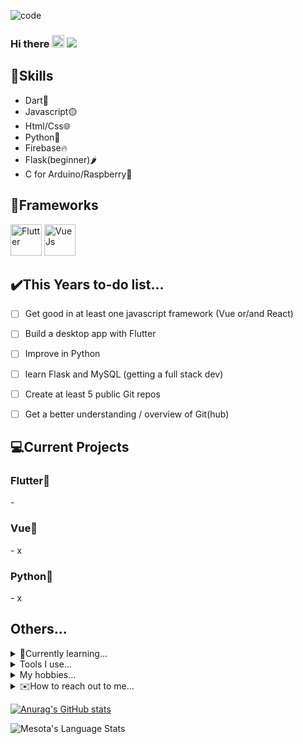 ![code](https://user-images.githubusercontent.com/68391822/114540219-8dcb5b80-9c55-11eb-81c5-cc8626e1b19b.png)




### Hi there <img src="https://media.giphy.com/media/hvRJCLFzcasrR4ia7z/giphy.gif" width="20px"> ![](https://visitor-badge.glitch.me/badge?page_id=Mesota22.Mesota22)

## 🔧Skills
  - Dart🎯
  - Javascript🟡
  - Html/Css🌐
  - Python🐍
  - Firebase🔥
  - Flask(beginner)🌶️
  - C for Arduino/Raspberry🔋

## 🎡Frameworks
  <img alt="Flutter" height="50" width="50" src="https://external-content.duckduckgo.com/iu/?u=https%3A%2F%2Ficonape.com%2Fwp-content%2Ffiles%2Fyb%2F61798%2Fpng%2Fflutter-logo.png&f=1&nofb=1"/> <img alt="VueJs" height="50" width="50" src="https://external-content.duckduckgo.com/iu/?u=https%3A%2F%2Fcdn.freebiesupply.com%2Flogos%2Flarge%2F2x%2Fvue-9-logo-png-transparent.png&f=1&nofb=1"/>

##  ✔️This Years to-do list...
  
  - [ ] Get good in at least one javascript framework (Vue or/and React)
  - [ ] Build a desktop app with Flutter
  - [ ] Improve in Python
  - [ ] learn Flask and MySQL (getting a full stack dev)
  - [ ] Create at least 5 public Git repos
  - [ ] Get a better understanding / overview of Git(hub)


## 💻Current Projects
  <h3>Flutter💙</h3>
   - 
  <h3>Vue💚</h3>
   - x  
  <h3>Python🐍</h3>
   - x
</details>

## Others...

<details>
  
  <summary>📖Currently learning...</summary>
  
  - React/NextJs➡️
  - Vue🟢
  - python/Flask🐍
  - Sass
  - Tailwind

</details>

<details>
  <summary>Tools I use...</summary>
  
  - VsCode / Code-Server / Nvim👨🏽‍💻
  - Arch Linux / Windows 10 🐧
</details>

<details>
  <summary>My hobbies...</summary>
  
  - Programming👨‍💻
       
  - Photography📷
    
  - Vfx (After Effects)🎬
</details>

<details>
  <summary>✉️How to reach out to me...</summary>
    
  You can write me a dm on Discord @Mesota22 #7782
</details>

  
[![Anurag's GitHub stats](https://github-readme-stats.vercel.app/api?username=Mesota22&show_icons=true&show_icons=true&theme=gotham)](https://github.com/Mesota22)

<img align="left" alt="Mesota's Language Stats" src="https://github-readme-stats.vercel.app/api/top-langs/?username=Mesota22&langs_count=10&layout=compact&hide=html%22&hide_border=true&theme=vision-friendly-dark&bg_color=0D1117" />


